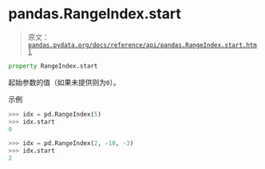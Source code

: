 # pandas.RangeIndex.start

> 原文：[`pandas.pydata.org/docs/reference/api/pandas.RangeIndex.start.html`](https://pandas.pydata.org/docs/reference/api/pandas.RangeIndex.start.html)

```py
property RangeIndex.start
```

起始参数的值（如果未提供则为`0`）。

示例

```py
>>> idx = pd.RangeIndex(5)
>>> idx.start
0 
```

```py
>>> idx = pd.RangeIndex(2, -10, -3)
>>> idx.start
2 
```

